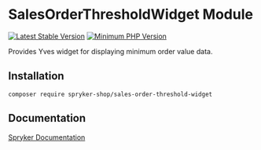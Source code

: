 # SalesOrderThresholdWidget Module
[![Latest Stable Version](https://poser.pugx.org/spryker-shop/sales-order-threshold-widget/v/stable.svg)](https://packagist.org/packages/spryker-shop/sales-order-threshold-widget)
[![Minimum PHP Version](https://img.shields.io/badge/php-%3E%3D%207.4-8892BF.svg)](https://php.net/)

Provides Yves widget for displaying minimum order value data.

## Installation

```
composer require spryker-shop/sales-order-threshold-widget
```

## Documentation

[Spryker Documentation](https://academy.spryker.com)

